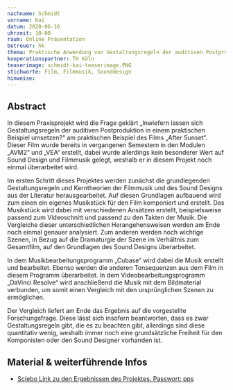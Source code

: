 ```yaml
---
nachname: Schmidt
vorname: Kai
datum: 2020-06-16
uhrzeit: 10-00
raum: Online Präsentation 
betreuer: hk
thema: Praktische Anwendung von Gestaltungsregeln der auditiven Postproduktion im Film
kooperationspartner: TH Köln
teaserimage: schmidt-kai-teaserimage.PNG
stichworte: Film, Filmmusik, Sounddesign
hinweise:
---
```


## Abstract

In diesem Praxisprojekt wird die Frage geklärt „Inwiefern lassen sich Gestaltungsregeln der auditiven Postproduktion in einem praktischen Beispiel umsetzen?“ am praktischen Beispiel des Films „After Sunset“. Dieser Film wurde bereits in vergangenen Semestern in den Modulen „AVM2“ und „VEA“ erstellt, dabei wurde allerdings kein besonderer Wert auf Sound Design und Filmmusik gelegt, weshalb er in diesem Projekt noch einmal überarbeitet wird.

Im ersten Schritt dieses Projektes werden zunächst die grundlegenden Gestaltungsregeln und Kerntheorien der Filmmusik und des Sound Designs aus der Literatur herausgearbeitet. Auf diesen Grundlagen aufbauend wird zum einen ein eigenes Musikstück für den Film komponiert und erstellt. Das Musikstück wird dabei mit verschiedenen Ansätzen erstellt, beispielsweise passend zum Videoschnitt und passend zu den Takten der Musik. Die Vergleiche dieser unterschiedlichen Herangehensweisen werden am Ende noch einmal genauer analysiert. Zum anderen werden noch wichtige Szenen, in Bezug auf die Dramaturgie der Szene im Verhältnis zum Gesamtfilm, auf den Grundlagen des Sound Designs überarbeitet.

In dem Musikbearbeitungsprogramm „Cubase“ wird dabei die Musik erstellt und bearbeitet. Ebenso werden die anderen Tonsequenzen aus dem Film in diesem Programm überarbeitet. In dem Videobearbeitungsprogramm „DaVinci Resolve“ wird anschließend die Musik mit dem Bildmaterial verbunden, um somit einen Vergleich mit den ursprünglichen Szenen zu ermöglichen.

Der Vergleich liefert am Ende das Ergebnis auf die vorgestellte Forschungsfrage. Diese lässt sich insofern beantworten, dass es zwar Gestaltungsregeln gibt, die es zu beachten gibt, allerdings sind diese quantitativ wenig, weshalb immer noch eine grundsätzliche Freiheit für den Komponisten oder den Sound Designer vorhanden ist.

## Material & weiterführende Infos
- [Sciebo Link zu den Ergebnissen des Projektes. Passwort: pps](https://th-koeln.sciebo.de/s/uaz8TdnQXFNmseP)